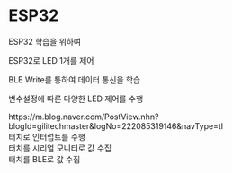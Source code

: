 # ESP32
<p>ESP32 학습을 위하여</p>
<p>ESP32로 LED 1개를 제어</p>
<p>BLE Write를 통하여 데이터 통신을 학습</p>
<p>변수설정에 따른 다양한 LED 제어를 수행</p>
https://m.blog.naver.com/PostView.nhn?blogId=gilitechmaster&logNo=222085319146&navType=tl
<br>
터치로 인터럽트를 수행
<br>
터치를 시리얼 모니터로 값 수집
<br>
터치를 BLE로 값 수집
